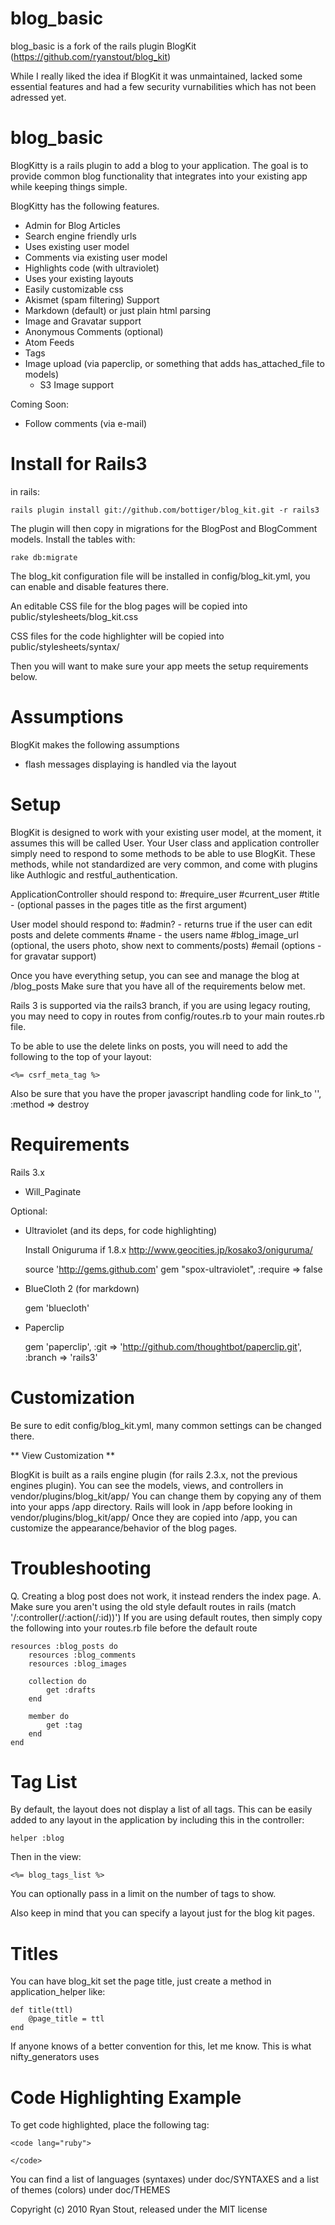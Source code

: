 blog_basic
=======

blog_basic is a fork of the rails plugin BlogKit (https://github.com/ryanstout/blog_kit)

While I really liked the idea if BlogKit it was unmaintained, lacked some essential features and had a few 
security vurnabilities which has not been adressed yet.


blog_basic
========

BlogKitty is a rails plugin to add a blog to your application.  The goal is to provide common blog
functionality that integrates into your existing app while keeping things simple.

BlogKitty has the following features.

+ Admin for Blog Articles
+ Search engine friendly urls
+ Uses existing user model
+ Comments via existing user model
+ Highlights code (with ultraviolet)
+ Uses your existing layouts
+ Easily customizable css
+ Akismet (spam filtering) Support
+ Markdown (default) or just plain html parsing
+ Image and Gravatar support
+ Anonymous Comments (optional)
+ Atom Feeds
+ Tags
+ Image upload (via paperclip, or something that adds has_attached_file to models)
    + S3 Image support


Coming Soon:

+ Follow comments (via e-mail)

Install for Rails3
==================

in rails:

    rails plugin install git://github.com/bottiger/blog_kit.git -r rails3

The plugin will then copy in migrations for the BlogPost and BlogComment models.  Install the tables with:

    rake db:migrate

The blog_kit configuration file will be installed in config/blog_kit.yml, you can enable and disable features there.

An editable CSS file for the blog pages will be copied into public/stylesheets/blog_kit.css

CSS files for the code highlighter will be copied into public/stylesheets/syntax/
    
Then you will want to make sure your app meets the setup requirements below.

Assumptions
===========

BlogKit makes the following assumptions

+ flash messages displaying is handled via the layout


Setup
=====

BlogKit is designed to work with your existing user model, at the moment, it assumes this will be
called User.  Your User class and application controller simply need to respond to some methods to
be able to use BlogKit.  These methods, while not standardized are very common, and come with plugins
like Authlogic and restful_authentication.

ApplicationController should respond to:
    #require_user
    #current_user
    #title - (optional passes in the pages title as the first argument)

User model should respond to:
    #admin?  - returns true if the user can edit posts and delete comments
    #name	 - the users name
    #blog_image_url (optional, the users photo, show next to comments/posts)
    #email (options - for gravatar support)
    
Once you have everything setup, you can see and manage the blog at /blog_posts  Make sure that you have
all of the requirements below met.

Rails 3 is supported via the rails3 branch, if you are using legacy routing, you may need to copy in routes
from config/routes.rb to your main routes.rb file.

To be able to use the delete links on posts, you will need to add the following to the top of your layout:

    <%= csrf_meta_tag %>

Also be sure that you have the proper javascript handling code for link_to '', :method => destroy

Requirements
============

Rails 3.x

- Will_Paginate

Optional:

- Ultraviolet (and its deps, for code highlighting)

    Install Oniguruma if 1.8.x
    http://www.geocities.jp/kosako3/oniguruma/
    
    source 'http://gems.github.com'
    gem "spox-ultraviolet", :require => false
    
- BlueCloth 2 (for markdown)

    gem 'bluecloth'

- Paperclip

    gem 'paperclip', :git => 'http://github.com/thoughtbot/paperclip.git', :branch => 'rails3'

Customization
=============

Be sure to edit config/blog_kit.yml, many common settings can be changed there.

** View Customization **

BlogKit is built as a rails engine plugin (for rails 2.3.x, not the previous engines plugin).  You can see
the models, views, and controllers in vendor/plugins/blog_kit/app/  You can change them by copying any of 
them into your apps /app directory.  Rails will look in /app before looking in vendor/plugins/blog_kit/app/
Once they are copied into /app, you can customize the appearance/behavior of the blog pages.

Troubleshooting
===============

Q. Creating a blog post does not work, it instead renders the index page.
A. Make sure you aren't using the old style default routes in rails (match '/:controller(/:action(/:id))')
   If you are using default routes, then simply copy the following into your routes.rb file before the default route

  	resources :blog_posts do
		resources :blog_comments
		resources :blog_images
		
		collection do
			get :drafts
		end
		
		member do
			get :tag
		end
	end

Tag List
========

By default, the layout does not display a list of all tags.  This can be easily added to any layout in the 
application by including this in the controller:

    helper :blog

Then in the view:

    <%= blog_tags_list %>
    
You can optionally pass in a limit on the number of tags to show.

Also keep in mind that you can specify a layout just for the blog kit pages.

Titles
======

You can have blog_kit set the page title, just create a method in application_helper like:

    def title(ttl)
        @page_title = ttl
    end

If anyone knows of a better convention for this, let me know.  This is what nifty_generators uses

Code Highlighting Example
=========================

To get code highlighted, place the following tag:

    <code lang="ruby">

    </code>

You can find a list of languages (syntaxes) under doc/SYNTAXES and a list of themes (colors) under
doc/THEMES


Copyright (c) 2010 Ryan Stout, released under the MIT license
